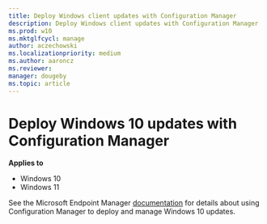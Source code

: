 ```yaml
---
title: Deploy Windows client updates with Configuration Manager
description: Deploy Windows client updates with Configuration Manager
ms.prod: w10
ms.mktglfcycl: manage
author: aczechowski
ms.localizationpriority: medium
ms.author: aaroncz
ms.reviewer: 
manager: dougeby
ms.topic: article
---
```


# Deploy Windows 10 updates with Configuration Manager

**Applies to**

-   Windows 10
-   Windows 11

See the Microsoft Endpoint Manager [documentation](/mem/configmgr/osd/deploy-use/manage-windows-as-a-service) for details about using Configuration Manager to deploy and manage Windows 10 updates.
